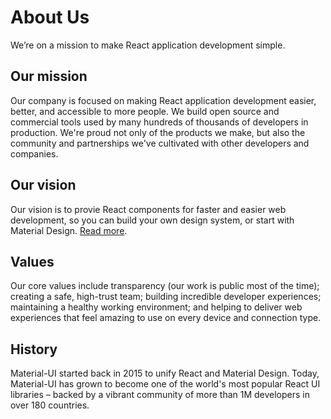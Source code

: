 # About Us

<p class="description">We’re on a mission to make React application development simple.</p>

## Our mission

Our company is focused on making React application development easier, better, and accessible to more people.
We build open source and commercial tools used by many hundreds of thousands of developers in production.
We're proud not only of the products we make, but also the community and partnerships we've cultivated with other developers and companies.

## Our vision

Our vision is to provie React components for faster and easier web development, so you can build your own design system, or start with Material Design. [Read more](/discover-more/vision/).

## Values

Our core values include transparency (our work is public most of the time); creating a safe, high-trust team; building incredible developer experiences; maintaining a healthy working environment; and helping to deliver web experiences that feel amazing to use on every device and connection type.

## History

Material-UI started back in 2015 to unify React and Material Design. Today, Material-UI has grown to become one of the world's most popular React UI libraries – backed by a vibrant community of more than 1M developers in over 180 countries.
